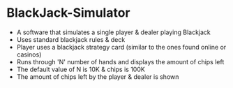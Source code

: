 # BlackJack-Simulator
- A software that simulates a single player & dealer playing Blackjack
- Uses standard blackjack rules & deck
- Player uses a blackjack strategy card (similar to the ones found online or casinos)
- Runs through 'N' number of hands and displays the amount of chips left
- The default value of N is 10K & chips is 100K
- The amount of chips left by the player & dealer is shown
